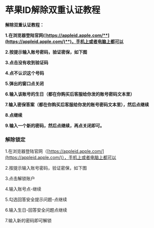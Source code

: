 # 苹果ID解除双重认证教程

**解除双重认证教程：**

**1.在浏览器登陆官网(**[**https://appleid.apple.com/**](https://appleid.apple.com/)**)，手机上或者电脑上都可以**

**2.按提示输入账号密码，验证密保，如下图**

**3.点击没有收到验证码**



**4.点不认识这个号码**



**5.弹出的窗口点关闭**



**6.输入该账号的生日（都在你购买后客服给你发的账号密码文本里）**



**7.输入密保答案（都在你购买后客服给你发的账号密码文本里），然后点继续**



**8.点继续**



**9.输入一个新的密码，然后点继续，再点关闭即可。**



### **解除锁定** <a href="#cl-2" id="cl-2"></a>

1.在浏览器登陆官网（[https://appleid.apple.com/](https://appleid.apple.com/)），手机上或者电脑上都可以

2.按提示输入账号密码，验证密保，如下图

3.点击解锁账户



4.输入账号点-继续



5.勾选回答安全提示问题-点继续



6.输入生日-回答安全问题点继续



7.输入新的密码即可解锁

